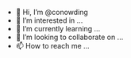 - 👋 Hi, I’m @conowding
- 👀 I’m interested in ...
- 🌱 I’m currently learning ...
- 💞️ I’m looking to collaborate on ...
- 📫 How to reach me ...

<!---
conowding/conowding is a ✨ special ✨ repository because its `README.md` (this file) appears on your GitHub profile.
You can click the Preview link to take a look at your changes.
--->
